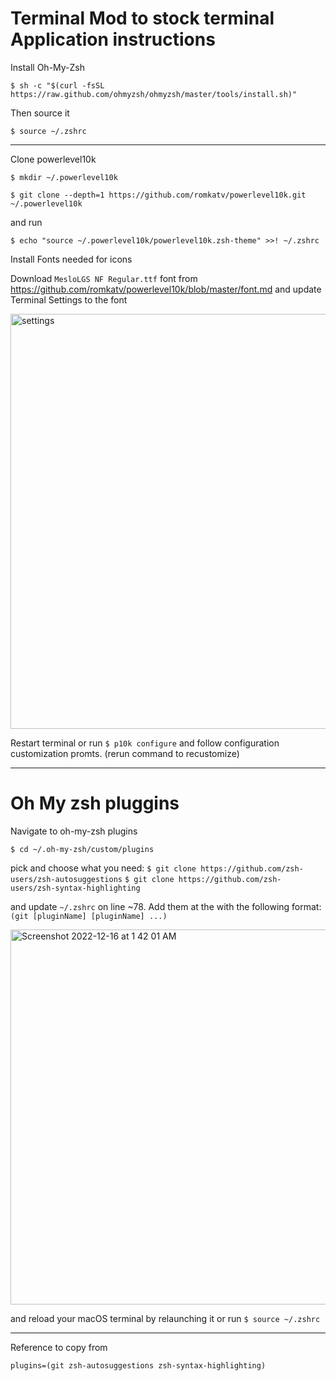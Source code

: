 # Terminal Mod to stock terminal Application instructions

Install Oh-My-Zsh

`$ sh -c "$(curl -fsSL https://raw.github.com/ohmyzsh/ohmyzsh/master/tools/install.sh)"`

Then source it

`$ source ~/.zshrc`

---

Clone powerlevel10k

`$ mkdir ~/.powerlevel10k`

`$ git clone --depth=1 https://github.com/romkatv/powerlevel10k.git ~/.powerlevel10k`

and run 

`$ echo "source ~/.powerlevel10k/powerlevel10k.zsh-theme" >>! ~/.zshrc`

Install Fonts needed for icons 

Download `MesloLGS NF Regular.ttf` font from https://github.com/romkatv/powerlevel10k/blob/master/font.md and update Terminal Settings to the font

<img width="664" alt="settings" src="https://user-images.githubusercontent.com/7378560/208035393-a55768d9-f325-4413-8d9a-c0adfaceb85e.png">

Restart terminal or run `$ p10k configure` and follow configuration customization promts. (rerun command to recustomize)

--- 

# Oh My zsh pluggins

Navigate to oh-my-zsh plugins

`$ cd ~/.oh-my-zsh/custom/plugins`

pick and choose what you need:
`$ git clone https://github.com/zsh-users/zsh-autosuggestions`
`$ git clone https://github.com/zsh-users/zsh-syntax-highlighting`

and update `~/.zshrc` on line ~78. Add them at the with the following format: `(git [pluginName] [pluginName] ...)`

<img width="600" alt="Screenshot 2022-12-16 at 1 42 01 AM" src="https://user-images.githubusercontent.com/7378560/208038490-46073fea-def0-413a-b23d-7302c1157eff.png">

and reload your macOS terminal by relaunching it or run `$ source ~/.zshrc`

---

Reference to copy from

```
plugins=(git zsh-autosuggestions zsh-syntax-highlighting)
```




